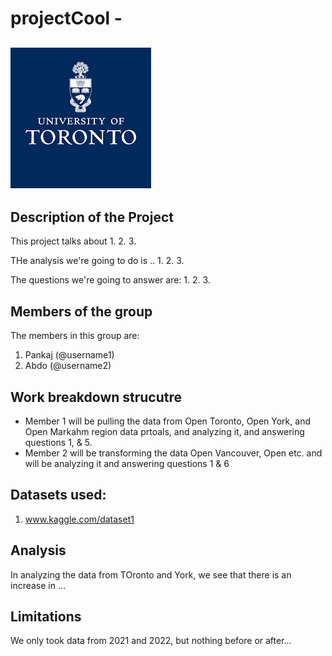 # projectCool - 
![uoftlogo](download.png)
---

## Description of the Project 

This project talks about 
1. 
2. 
3. 

THe analysis we're going to do is .. 
1. 
2.
3. 

The questions we're going to answer are: 
1. 
2. 
3. 

## Members of the group

The members in this group are: 
1. Pankaj (@username1)
2. Abdo (@username2)

## Work breakdown strucutre

- Member 1 will be pulling the data from Open Toronto, Open York, and Open Markahm region data prtoals, and analyzing it, and answering questions 1, & 5. 
- Member 2 will be transforming the data Open Vancouver, Open etc. and will be analyzing it and answering questions 1  & 6

## Datasets used: 

1. www.kaggle.com/dataset1 


## Analysis 

In analyzing the data from TOronto and York, we see that there is an increase in ... 

## Limitations

We only took data from 2021 and 2022, but nothing before or after... 
